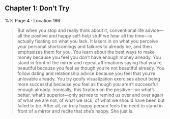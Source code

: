 ## Chapter 1: Don’t Try
%% Page 4 · Location 186 
> But when you stop and really think about it, conventional life advice—all the positive and happy self-help stuff we hear all the time—is actually fixating on what you lack. It lasers in on what you perceive your personal shortcomings and failures to already be, and then emphasizes them for you. You learn about the best ways to make money because you feel you don’t have enough money already. You stand in front of the mirror and repeat affirmations saying that you’re beautiful because you feel as though you’re not beautiful already. You follow dating and relationship advice because you feel that you’re unlovable already. You try goofy visualization exercises about being more successful because you feel as though you aren’t successful enough already. Ironically, this fixation on the positive—on what’s better, what’s superior—only serves to remind us over and over again of what we are not, of what we lack, of what we should have been but failed to be. After all, no truly happy person feels the need to stand in front of a mirror and recite that she’s happy. She just is. 